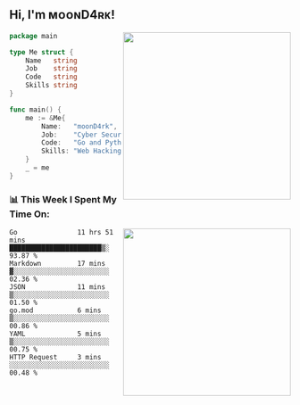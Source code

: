 <h2> Hi, I'm ᴍᴏᴏɴD4ʀᴋ!</h2>
<img align='right' src="https://github-readme-stats.vercel.app/api?username=moond4rk&show_icons=true&theme=radical" width="300">


```go
package main

type Me struct {
	Name   string
	Job    string
	Code   string
	Skills string
}

func main() {
	me := &Me{
		Name:   "moonD4rk",
		Job:    "Cyber Security Engineer",
		Code:   "Go and Python and Others",
		Skills: "Web Hacking ^o^",
	}
	_ = me
}
```



<h3>📊 This Week I Spent My Time On:</h3>
<img align='right' src="https://spotify-github-profile.vercel.app/api/view?uid=zbgk3g7ojwjwrwrleo6u8mhub&cover_image=true&theme=novatorem" width="300">

<!--START_SECTION:waka-->

```text
Go               11 hrs 51 mins  ███████████████████████▒░   93.87 %
Markdown         17 mins         ▓░░░░░░░░░░░░░░░░░░░░░░░░   02.36 %
JSON             11 mins         ▒░░░░░░░░░░░░░░░░░░░░░░░░   01.50 %
go.mod           6 mins          ▒░░░░░░░░░░░░░░░░░░░░░░░░   00.86 %
YAML             5 mins          ▒░░░░░░░░░░░░░░░░░░░░░░░░   00.75 %
HTTP Request     3 mins          ░░░░░░░░░░░░░░░░░░░░░░░░░   00.48 %
```

<!--END_SECTION:waka-->

